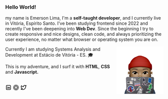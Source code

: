 <h3>Hello World!</h3>

my name is Emerson Lima, I'm a <strong>self-taught developer</strong>, and I currently live in Vitória, Espírito Santo. I've been studying frontend since 2022 and recently I've been deepening into <strong>Web Dev</strong>. Since the beginning I try to create responsive and nice designs, clean code, and always prioritizing the user experience, no matter what browser or operating system you are on. 

<img align="right" alt="Emerson, avatar atrás do laptop" src="./avatar.png" width="150">

Currently I am studying Systems Analysis and Development at Estácio de Vitória - ES. 🎓

This is my adventure, and I surf it with <strong>HTML</strong>, <strong>CSS</strong> and <strong>Javascript.</strong><br><br>

<p align="left"><a target="_blank" href="https://www.linkedin.com/in/emerson-lima-94247822b/" title="LinkedIn"><img alt="LinkedIn's Logo" height="20" src="./brand-linkedin.png"></a> <a target="_blank" href="https://vsco.co/dimitrlims/gallery" title="VSCO"><img alt="VSCO Logo" height="20" src="./brand-vsco.png"></a> <a target="_blank" href="https://twitter.com/emslimas" title="Twitter"><img alt="Twitter's Logo" height="20" src="./brand-twitter.png"></a></p>
